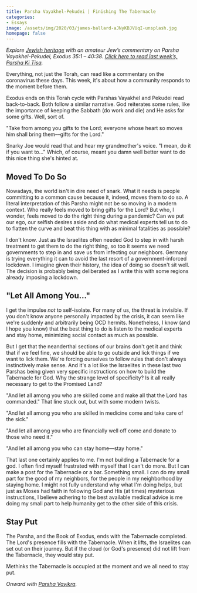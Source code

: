 ```yaml
---
title: Parsha Vayakhel-Pekudei | Finishing The Tabernacle
categories:
- Essays
image: /assets/img/2020/03/james-ballard-aJNyKBJVUqI-unsplash.jpg
homepage: false
---
```



_Explore [Jewish heritage](https://withoutapath.com/jewish-heritage/) with an amateur Jew’s commentary on Parsha Vayakhel-Pekudei, Exodus 35:1 – 40:38. [Click here to read last week’s, Parsha Ki Tisa](https://withoutapath.com/parsha-ki-tisa/)._

Everything, not just the Torah, can read like a commentary on the coronavirus these days. This week, it's about how a community responds to the moment before them.

Exodus ends on this Torah cycle with Parshas Vayakhel and Pekudei read back-to-back. Both follow a similar narrative. God reiterates some rules, like the importance of keeping the Sabbath (do work and die) and He asks for some gifts. Well, sort of.

<!-- more -->

"Take from among you gifts to the Lord; everyone whose heart so moves him shall bring them––gifts for the Lord."

Snarky Joe would read that and hear my grandmother's voice. "I mean, do it if you want to..." Which, of course, meant you damn well better want to do this nice thing she's hinted at.

## Moved To Do So

Nowadays, the world isn't in dire need of snark. What it needs is people committing to a common cause because it, indeed, moves them to do so. A literal interpretation of this Parsha might not be so moving in a modern context. Who really feels moved to bring gifts for the Lord? But who, I wonder, feels moved to do the right thing during a pandemic? Can we put our ego, our selfish desires aside and do what medical experts tell us to do to flatten the curve and beat this thing with as minimal fatalities as possible?

I don't know. Just as the Israelites often needed God to step in with harsh treatment to get them to do the right thing, so too it seems we need governments to step in and save us from infecting our neighbors. Germany is trying everything it can to avoid the last resort of a government-inforced lockdown. I imagine given their history, the idea of doing so doesn't sit well. The decision is probably being deliberated as I write this with some regions already imposing a lockdown.

## "Let All Among You..."

I get the impulse _not_ to self-isolate. For many of us, the threat is invisible. If you don't know anyone personally impacted by the crisis, it can seem like we're suddenly and arbitrarily being OCD hermits. Nonetheless, I know (and I hope you know) that the best thing to do is listen to the medical experts and stay home, minimizing social contact as much as possible.

But I get that the neanderthal sections of our brains don't get it and think that if we feel fine, we should be able to go outside and lick things if we want to lick them. We're forcing ourselves to follow rules that don't always instinctively make sense. And it's a lot like the Israelites in these last two Parshas being given very specific instructions on how to build the Tabernacle for God. Why the strange level of specificity? Is it all really necessary to get to the Promised Land?

"And let all among you who are skilled come and make all that the Lord has commanded." That line stuck out, but with some modern twists. 

"And let all among you who are skilled in medicine come and take care of the sick."

"And let all among you who are financially well off come and donate to those who need it."

"And let all among you who can stay home––stay home."

That last one certainly applies to me. I'm not building a Tabernacle for a god. I often find myself frustrated with myself that I can't do more. But I can make a post for the Tabernacle or a bar. Something small. I can do my small part for the good of my neighbors, for the people in my neighborhood by staying home. I might not fully understand why what I'm doing helps, but just as Moses had faith in following God and His (at times) mysterious instructions, I believe adhering to the best available medical advice is me doing my small part to help humanity get to the other side of this crisis.

## Stay Put

The Parsha, and the Book of Exodus, ends with the Tabernacle completed. The Lord's presence fills with the Tabernacle. When it lifts, the Israelites can set out on their journey. But if the cloud (or God's presence) did not lift from the Tabernacle, they would stay put.

Methinks the Tabernacle is occupied at the moment and we all need to stay put.

_Onward with [Parsha Vayikra](https://withoutapath.com/parsha-vayikra/)._

